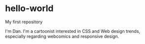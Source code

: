 # hello-world
My first repository

I'm Dan. I'm a cartoonist interested in CSS and Web design trends, especially regarding webcomics and responsive design.
